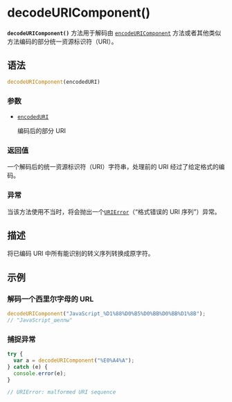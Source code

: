 # decodeURIComponent()

**`decodeURIComponent()`** 方法用于解码由 [`encodeURIComponent`](https://developer.mozilla.org/zh-CN/docs/Web/JavaScript/Reference/Global_Objects/encodeURIComponent) 方法或者其他类似方法编码的部分统一资源标识符（URI）。

## 语法

```js
decodeURIComponent(encodedURI)
```

### 参数

- [`encodedURI`](https://developer.mozilla.org/zh-CN/docs/Web/JavaScript/Reference/Global_Objects/decodeURIComponent#encodeduri)

  编码后的部分 URI

### 返回值

一个解码后的统一资源标识符（URI）字符串，处理前的 URI 经过了给定格式的编码。

### 异常

当该方法使用不当时，将会抛出一个[`URIError`](https://developer.mozilla.org/zh-CN/docs/Web/JavaScript/Reference/Global_Objects/URIError)（“格式错误的 URI 序列”）异常。

## 描述

将已编码 URI 中所有能识别的转义序列转换成原字符。

## 示例

### 解码一个西里尔字母的 URL

```js
decodeURIComponent("JavaScript_%D1%88%D0%B5%D0%BB%D0%BB%D1%8B");
// "JavaScript_шеллы"
```

### 捕捉异常

```js
try {
  var a = decodeURIComponent("%E0%A4%A");
} catch (e) {
  console.error(e);
}

// URIError: malformed URI sequence
```